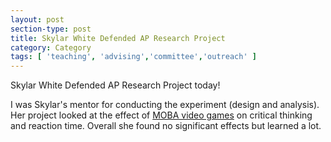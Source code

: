 ```yaml
---
layout: post
section-type: post
title: Skylar White Defended AP Research Project
category: Category
tags: [ 'teaching', 'advising','committee','outreach' ]
---
```

Skylar White Defended AP Research Project today!

I was Skylar's mentor for conducting the experiment (design and analysis). Her project looked at the effect of [MOBA video games](https://en.wikipedia.org/wiki/Multiplayer_online_battle_arena) on critical thinking and reaction time. Overall she found no significant effects but learned a lot.
